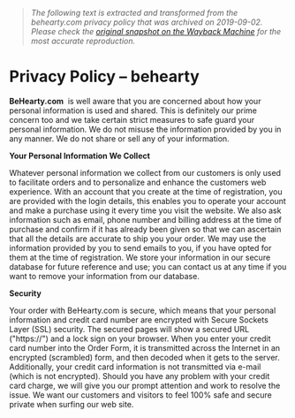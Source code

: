 > *The following text is extracted and transformed from the behearty.com privacy policy that was archived on 2019-09-02. Please check the [original snapshot on the Wayback Machine](https://web.archive.org/web/20190902065016id_/https%3A//behearty.com/pages/privacy-policy) for the most accurate reproduction.*

# Privacy Policy – behearty

**BeHearty.com**  is well aware that you are concerned about how your personal information is used and shared. This is definitely our prime concern too and we take certain strict measures to safe guard your personal information. We do not misuse the information provided by you in any manner. We do not share or sell any of your information.

**Your Personal Information We Collect**

Whatever personal information we collect from our customers is only used to facilitate orders and to personalize and enhance the customers web experience. With an account that you create at the time of registration, you are provided with the login details, this enables you to operate your account and make a purchase using it every time you visit the website. We also ask information such as email, phone number and billing address at the time of purchase and confirm if it has already been given so that we can ascertain that all the details are accurate to ship you your order. We may use the information provided by you to send emails to you, if you have opted for them at the time of registration. We store your information in our secure database for future reference and use; you can contact us at any time if you want to remove your information from our database.

**Security**

Your order with BeHearty.com is secure, which means that your personal information and credit card number are encrypted with Secure Sockets Layer (SSL) security. The secured pages will show a secured URL ("https://") and a lock sign on your browser. When you enter your credit card number into the Order Form, it is transmitted across the Internet in an encrypted (scrambled) form, and then decoded when it gets to the server. Additionally, your credit card information is not transmitted via e-mail (which is not encrypted). Should you have any problem with your credit card charge, we will give you our prompt attention and work to resolve the issue. We want our customers and visitors to feel 100% safe and secure private when surfing our web site.
